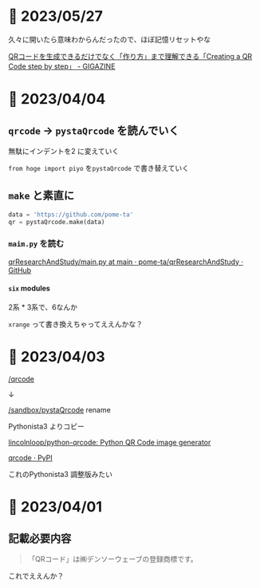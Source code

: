 # 📝 2023/05/27

久々に開いたら意味わからんだったので、ほぼ記憶リセットやな

[QRコードを生成できるだけでなく「作り方」まで理解できる「Creating a QR Code step by step」 - GIGAZINE](https://gigazine.net/news/20200815-creating-qr-code-step-by-step/)


# 📝 2023/04/04

## `qrcode` -> `pystaQrcode` を読んでいく

無駄にインデントを2 に変えていく

`from hoge import piyo` を`pystaQrcode` で書き替えていく

## `make` と素直に

```python
data = 'https://github.com/pome-ta'
qr = pystaQrcode.make(data)
```

### `maim.py` を読む

[qrResearchAndStudy/main.py at main · pome-ta/qrResearchAndStudy · GitHub](https://github.com/pome-ta/qrResearchAndStudy/blob/main/sandbox/pystaQrcode/main.py)

#### `six` modules

2系 * 3系で、6なんか

`xrange` って書き換えちゃってええんかな？

# 📝 2023/04/03

[/qrcode](https://github.com/pome-ta/qrResearchAndStudy/tree/main/qrcode)

↓

[/sandbox/pystaQrcode](https://github.com/pome-ta/qrResearchAndStudy/tree/main/sandbox/pystaQrcode) rename

Pythonista3 よりコピー

[lincolnloop/python-qrcode: Python QR Code image generator](https://github.com/lincolnloop/python-qrcode)

[qrcode · PyPI](https://pypi.org/project/qrcode/)

これのPythonista3 調整版みたい

# 📝 2023/04/01

## 記載必要内容

> 「QRコード」は㈱デンソーウェーブの登録商標です。

これでええんか？

